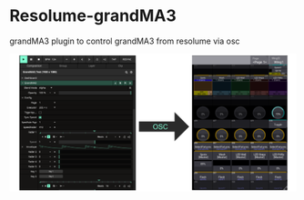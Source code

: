 # Resolume-grandMA3

grandMA3 plugin to control grandMA3 from resolume via osc

![example](example.png)


